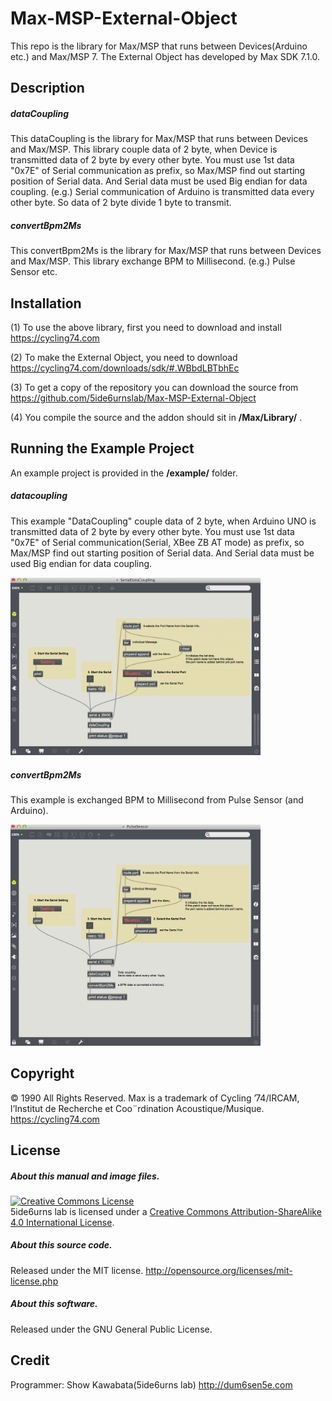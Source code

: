 # Max-MSP-External-Object
This repo is the library for Max/MSP that runs between Devices(Arduino etc.) and Max/MSP 7. The External Object has developed by Max SDK 7.1.0.

## Description
##### dataCoupling
This dataCoupling is the library for Max/MSP that runs between Devices and Max/MSP. This library couple data of 2 byte, when Device is transmitted data of 2 byte by every other byte. You must use 1st data "0x7E" of Serial communication as prefix, so Max/MSP find out starting position of Serial data. And Serial data must be used Big endian for data coupling. (e.g.) Serial communication of Arduino is transmitted data every other byte. So data of 2 byte divide 1 byte to transmit.

##### convertBpm2Ms
This convertBpm2Ms is the library for Max/MSP that runs between Devices and Max/MSP. This library exchange BPM to Millisecond. (e.g.) Pulse Sensor etc.

## Installation
(1) To use the above library, first you need to download and install  
https://cycling74.com

(2) To make the External Object, you need to download  
https://cycling74.com/downloads/sdk/#.WBbdLBTbhEc

(3) To get a copy of the repository you can download the source from  
https://github.com/5ide6urnslab/Max-MSP-External-Object

(4) You compile the source and the addon should sit in **/Max/Library/** .

## Running the Example Project
An example project is provided in the **/example/** folder.
<br>
##### datacoupling
This example "DataCoupling" couple data of 2 byte, when Arduino UNO is transmitted data of 2 byte by every other byte. You must use 1st data "0x7E" of Serial communication(Serial, XBee ZB AT mode) as prefix, so Max/MSP find out starting position of Serial data. And Serial data must be used Big endian for data coupling.  

<img class="photo" src="https://github.com/5ide6urnslab/Max-MSP-External-Object/blob/master/resource/dataCoupling.png" width="400px" />
<br>

##### convertBpm2Ms
This example is exchanged BPM to Millisecond from Pulse Sensor (and Arduino).

<img class="photo" src="https://github.com/5ide6urnslab/Max-MSP-External-Object/blob/master/resource/PulseSensor.png" width="400px" />
<br>

## Copyright
© 1990 All Rights Reserved.  Max is a trademark of Cycling ’74/IRCAM, l’Institut de Recherche et Coo¨rdination Acoustique/Musique. https://cycling74.com

## License
##### About this manual and image files.
<a rel="license" href="http://creativecommons.org/licenses/by-sa/4.0/"><img alt="Creative Commons License" style="border-width:0" src="https://i.creativecommons.org/l/by-sa/4.0/88x31.png" /></a><br />5ide6urns lab is licensed under a <a rel="license" href="http://creativecommons.org/licenses/by-sa/4.0/">Creative Commons Attribution-ShareAlike 4.0 International License</a>.

##### About this source code.
Released under the MIT license. http://opensource.org/licenses/mit-license.php

##### About this software. 
Released under the GNU General Public License.

## Credit
Programmer:   Show Kawabata(5ide6urns lab) http://dum6sen5e.com    
